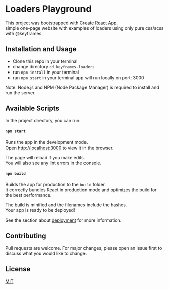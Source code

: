 # Loaders Playground

This project was bootstrapped with [Create React App](https://github.com/facebook/create-react-app). \
simple one-page website with examples of loaders using only pure css/scss with @keyframes.

## Installation and Usage

- Clone this repo in your terminal
- change directory `cd keyframes-loaders`
- run `npm install` in your terminal
- run `npm start` in your terminal app will run locally on port: 3000

Note: Node.js and NPM (Node Package Manager) is required to install and run the server.

## Available Scripts

In the project directory, you can run:

#### `npm start`

Runs the app in the development mode.\
Open [http://localhost:3000](http://localhost:3000) to view it in the browser.

The page will reload if you make edits.\
You will also see any lint errors in the console.

#### `npm build`

Builds the app for production to the `build` folder.\
It correctly bundles React in production mode and optimizes the build for the best performance.

The build is minified and the filenames include the hashes.\
Your app is ready to be deployed!

See the section about [deployment](https://facebook.github.io/create-react-app/docs/deployment) for more information.

## Contributing

Pull requests are welcome. For major changes, please open an issue first to discuss what you would like to change.

## License

[MIT](https://choosealicense.com/licenses/mit/)
